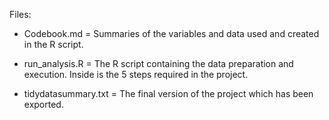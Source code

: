 Files:

- Codebook.md           = Summaries of the variables and data used and created in the R script.

- run_analysis.R        = The R script containing the data preparation and execution. Inside is the 5 steps required in the project.

- tidydatasummary.txt   = The final version of the project which has been exported.

